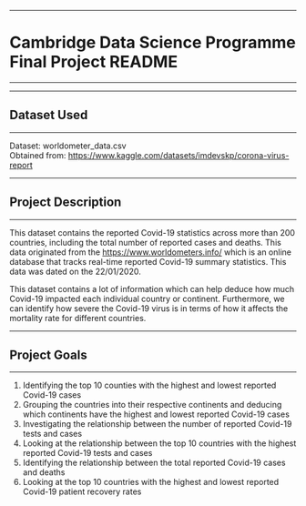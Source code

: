 ------------------------------------------------------------------------

# Cambridge Data Science Programme Final Project README

------------------------------------------------------------------------

------------------------------------------------------------------------

## Dataset Used

------------------------------------------------------------------------

Dataset: worldometer_data.csv\
Obtained from:
<https://www.kaggle.com/datasets/imdevskp/corona-virus-report>

------------------------------------------------------------------------

## Project Description

------------------------------------------------------------------------

This dataset contains the reported Covid-19 statistics across more than
200 countries, including the total number of reported cases and deaths.
This data originated from the <https://www.worldometers.info/> which is
an online database that tracks real-time reported Covid-19 summary
statistics. This data was dated on the 22/01/2020.

This dataset contains a lot of information which can help deduce how
much Covid-19 impacted each individual country or continent.
Furthermore, we can identify how severe the Covid-19 virus is in terms
of how it affects the mortality rate for different countries.

------------------------------------------------------------------------

## Project Goals

------------------------------------------------------------------------

1.  Identifying the top 10 counties with the highest and lowest reported
    Covid-19 cases
2.  Grouping the countries into their respective continents and deducing
    which continents have the highest and lowest reported Covid-19 cases
3.  Investigating the relationship between the number of reported
    Covid-19 tests and cases
4.  Looking at the relationship between the top 10 countries with the
    highest reported Covid-19 tests and cases
5.  Identifying the relationship between the total reported Covid-19
    cases and deaths
6.  Looking at the top 10 countries with the highest and lowest reported
    Covid-19 patient recovery rates